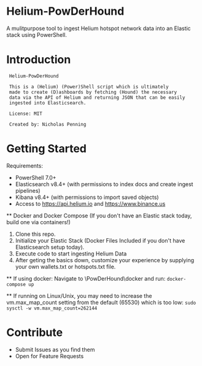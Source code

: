 # Helium-PowDerHound
A mulitpurpose tool to ingest Helium hotspot network data into an Elastic stack using PowerShell.

# Introduction 

     Helium-PowDerHound

     This is a (Helium) (Power)Shell script which is ultimately
     made to create (D)ashboards by fetching (Hound) the necessary
     data via the API of Helium and returning JSON that can be easily
     ingested into Elasticsearch.

     License: MIT

     Created by: Nicholas Penning

# Getting Started

Requirements:
 - PowerShell 7.0+
 - Elasticsearch v8.4+ (with permissions to index docs and create ingest pipelines)
 - Kibana v8.4+ (with permissions to import saved objects)
 - Access to https://api.helium.io and https://www.binance.us

** Docker and Docker Compose (If you don't have an Elastic stack today, build one via containers!)

1.	Clone this repo.
2.	Initialize your Elastic Stack (Docker Files Included if you don't have Elasticsearch setup today).
3.	Execute code to start ingesting Helium Data
4.	After geting the basics down, customize your experience by supplying your own wallets.txt or hotspots.txt file.

** If using docker: Navigate to \PowDerHound\docker and run: 
```docker-compose up```

** If running on Linux/Unix, you may need to increase the vm.max_map_count setting from the default (65530) which is too low:
```sudo sysctl -w vm.max_map_count=262144```

# Contribute

- Submit Issues as you find them
- Open for Feature Requests
